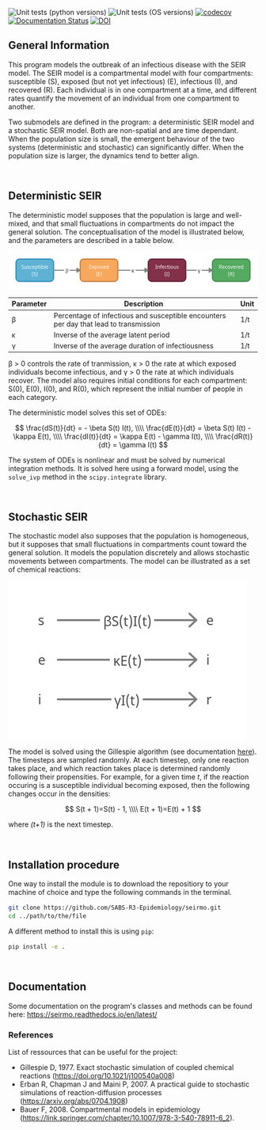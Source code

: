 ![Unit tests (python versions)](https://github.com/SABS-R3-Epidemiology/seirmo/workflows/Unit%20tests%20(python%20versions)/badge.svg)
![Unit tests (OS versions)](https://github.com/SABS-R3-Epidemiology/seirmo/workflows/Unit%20tests%20(OS%20versions)/badge.svg)
[![codecov](https://codecov.io/gh/SABS-R3-Epidemiology/seirmo/branch/main/graph/badge.svg?token=D1P3CMQTDP)](https://codecov.io/gh/SABS-R3-Epidemiology/seirmo)
[![Documentation Status](https://readthedocs.org/projects/seirmo/badge/?version=latest)](https://seirmo.readthedocs.io/en/latest/?badge=latest)
[![DOI](https://zenodo.org/badge/305993178.svg)](https://doi.org/10.5281/zenodo.14422644)

## General Information

This program models the outbreak of an infectious disease with the SEIR model. The SEIR model is a compartmental model with four compartments: susceptible (S), exposed (but not yet infectious) (E), infectious (I), and recovered (R). Each individual is in one compartment at a time, and different rates quantify the movement of an individual from one compartment to another.

Two submodels are defined in the program: a deterministic SEIR model and a stochastic SEIR model. Both are non-spatial and are time dependant. When the population size is small, the emergent behaviour of the two systems (deterministic and stochastic) can significantly differ. When the population size is larger, the dynamics tend to better align.

&nbsp;

## Deterministic SEIR

The deterministic model supposes that the population is large and well-mixed, and that small fluctuations in compartments do not impact the general solution. The conceptualisation of the model is illustrated below, and the parameters are described in a table below.

![SEIR model conceptualisation](./images/SEIR_model.png)

| Parameter     | Description                                                                             | Unit |
| ------------- | --------------------------------------------------------------------------------------- | ---- |
| β             | Percentage of infectious and susceptible encounters per day that lead to transmission   | 1/t  |
| κ             | Inverse of the average latent period                                                    | 1/t  |
| γ             | Inverse of the average duration of infectiousness                                       | 1/t  |

β > 0 controls the rate of tranmission, κ > 0 the rate at which exposed individuals become infectious, and γ > 0 the rate at which individuals recover. The model also requires initial conditions for each compartment: S(0), E(0), I(0), and R(0), which represent the initial number of people in each category.

The deterministic model solves this set of ODEs:

$$
\frac{dS(t)}{dt} = - \beta S(t) I(t), \\\\
\frac{dE(t)}{dt} = \beta S(t) I(t) - \kappa E(t), \\\\
\frac{dI(t)}{dt} = \kappa E(t) - \gamma I(t), \\\\
\frac{dR(t)}{dt} = \gamma I(t)
$$

The system of ODEs is nonlinear and must be solved by numerical integration methods. It is solved here using a forward model, using the `solve_ivp` method in the `scipy.integrate` library.

&nbsp;

## Stochastic SEIR

The stochastic model also supposes that the population is homogeneous, but it supposes that small fluctuations in compartments count toward the general solution. It models the population discretely and allows stochastic movements between compartments. The model can be illustrated as a set of chemical reactions:

![SEIR stochastic model reactions](./images/SEIR_stochastic_reactions.png)

The model is solved using the Gillespie algorithm (see documentation [here](https://en.wikipedia.org/wiki/Gillespie_algorithm)). The timesteps are sampled randomly. At each timestep, only one reaction takes place, and which reaction takes place is determined randomly following their propensities. For example, for a given time _t_, if the reaction occuring is a susceptible individual becoming exposed, then the following changes occur in the densities:

$$
S(t + 1)=S(t) - 1, \\\\
E(t + 1)=E(t) + 1
$$

where _(t+1)_ is the next timestep.

&nbsp;

## Installation procedure

One way to install the module is to download the repositiory to your machine of choice and type the following commands in the terminal.

```bash
git clone https://github.com/SABS-R3-Epidemiology/seirmo.git
cd ../path/to/the/file
```

A different method to install this is using `pip`:

```bash
pip install -e .
```

&nbsp;

## Documentation

Some documentation on the program's classes and methods can be found here: https://seirmo.readthedocs.io/en/latest/

### References

List of ressources that can be useful for the project:

* Gillespie D, 1977. Exact stochastic simulation of coupled chemical reactions (https://doi.org/10.1021/j100540a008)
* Erban R, Chapman J and Maini P, 2007. A practical guide to stochastic simulations of reaction-diffusion processes (https://arxiv.org/abs/0704.1908)
* Bauer F, 2008. Compartmental models in epidemiology (https://link.springer.com/chapter/10.1007/978-3-540-78911-6_2).
